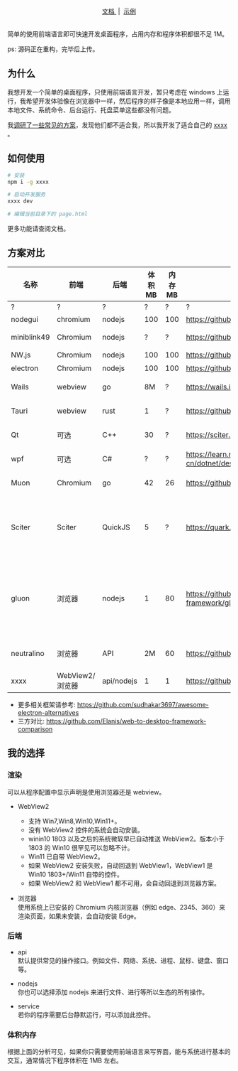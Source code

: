 <div align="center">
    <a href="https://github.com/wll8/sys-shim/blob/pre/doc.md">
        文档
    </a>
  &nbsp;|&nbsp;
    <a href="https://github.com/wll8/sys-shim/releases/tag/example">
        示例
    </a>
</div>

<br />

简单的使用前端语言即可快速开发桌面程序，占用内存和程序体积都很不足 1M。

ps: 源码正在重构，完毕后上传。

## 为什么

我想开发一个简单的桌面程序，只使用前端语言开发，暂只考虑在 windows 上运行，我希望开发体验像在浏览器中一样，然后程序的样子像是本地应用一样，调用本地文件、系统命令、后台运行、托盘菜单这些都没有问题。

我[调研了一些常见的方案](#方案对比)，发现他们都不适合我，所以我开发了适合自己的 [xxxx](#我的选择) 。

## 如何使用

```sh
# 安装
npm i -g xxxx

# 启动开发服务
xxxx dev

# 编辑当前目录下的 page.html
```

更多功能请查阅文档。

## 方案对比

| 名称        | 前端            | 后端       | 体积 MB | 内存 MB | 官网                                                  | 放弃原因                             | 备注          |
| ----------- | --------------- | ---------- | ------- | ------- | ----------------------------------------------------- | ------------------------------------ | ------------- |
| ?           | ?               | ?          | ?       | ?       | ?                                                     | ?                                    |               |
| nodegui     | chromium        | nodejs     | 100     | 100     | https://github.com/nodegui/nodegui                    | 体积大                               |               |
| miniblink49 | Chromium        | nodejs     | ?       | ?       | https://github.com/weolar/miniblink49                 | 体积大                               | 仅支持 window |
| NW.js       | Chromium        | nodejs     | 100     | 100     | https://github.com/nwjs/nw.js                         | 体积大                               |               |
| electron    | Chromium        | nodejs     | 100     | 100     | https://github.com/electron/electron                  | 体积大                               |               |
| Wails       | webview         | go         | 8M      | ?       | https://wails.io/                                     | 需其他语言                           |               |
| Tauri       | webview         | rust       | 1       | ?       | https://github.com/tauri-apps/tauri                   | 需其他语言                           |               |
| Qt          | 可选            | C++        | 30      | ?       | https://sciter.com/                                   | 需其他语言                           |               |
| wpf         | 可选            | C#         | ?       | ?       | https://learn.microsoft.com/zh-cn/dotnet/desktop/wpf/ | 需其他语言                           | 仅支持 window |
| Muon        | Chromium        | go         | 42      | 26      | https://github.com/ImVexed/muon                       | 需其他语言                           |               |
| Sciter      | Sciter          | QuickJS    | 5       | ?       | https://quark.sciter.com/                             | 与普通浏览器和 nodejs 可能有差异     |               |
| gluon       | 浏览器          | nodejs     | 1       | 80      | https://github.com/gluon-framework/gluon              | 生态小，例如没有找到托盘图标实现方式 |               |
| neutralino  | 浏览器          | API        | 2M      | 60      | https://github.com/neutralinojs/neutralinojs          | 没有 nodejs 生态                     |               |
| xxxx    | WebView2/浏览器 | api/nodejs | 1    | 1    | https://github.com/wll8/sys-shim                                                     | ?                                    | 仅支持 window |

- 更多相关框架请参考: https://github.com/sudhakar3697/awesome-electron-alternatives
- 三方对比: https://github.com/Elanis/web-to-desktop-framework-comparison

## 我的选择

### 渲染

可以从程序配置中显示声明是使用浏览器还是 webview。

- WebView2
  - 支持 Win7,Win8,Win10,Win11+。
  - 没有 WebView2 控件的系统会自动安装。
  - winin10 1803 以及之后的系统微软早已自动推送 WebView2。版本小于 1803 的 Win10 很罕见可以忽略不计。
  - Win11 已自带 WebView2。
  - 如果 WebView2 安装失败，自动回退到 WebView1，WebView1 是 Win10 1803+/Win11 自带的控件。
  - 如果 WebView2 和 WebView1 都不可用，会自动回退到浏览器方案。

- 浏览器  
  使用系统上已安装的 Chromium 内核浏览器（例如 edge、2345、360）来渲染页面，如果未安装，会自动安装 Edge。

### 后端

- api  
  默认提供常见的操作接口。例如文件、网络、系统、进程、鼠标、键盘、窗口等。

- nodejs  
  你也可以选择添加 nodejs 来进行文件、进行等所以生态的所有操作。

- service  
  若你的程序需要后台静默运行，可以添加此控件。

### 体积内存

根据上面的分析可见，如果你只需要使用前端语言来写界面，能与系统进行基本的交互，通常情况下程序体积在 1MB 左右。

